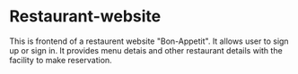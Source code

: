 # Restaurant-website

This is frontend of a restaurent website "Bon-Appetit". It allows user to sign up or sign in. It provides menu detais and other restaurant details with the facility to make reservation. 
